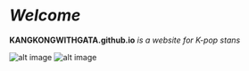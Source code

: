 # *Welcome*
**KANGKONGWITHGATA.github.io** *is a website for K-pop stans*

![alt image](https://64.media.tumblr.com/b31966f3833a8f3d34df6d927fecd9ad/d9c642f23bd55d81-b7/s540x810/f20abd042f5eeab746d9c4282b4fc74bac8bd6b3.gifv)
![alt image](https://64.media.tumblr.com/2044be442a9b9c91295d53f3dfa17a5a/d9c642f23bd55d81-69/s540x810/d01dc4cdb4f9dba955d43015d56772bf951dcbcd.gifv)
